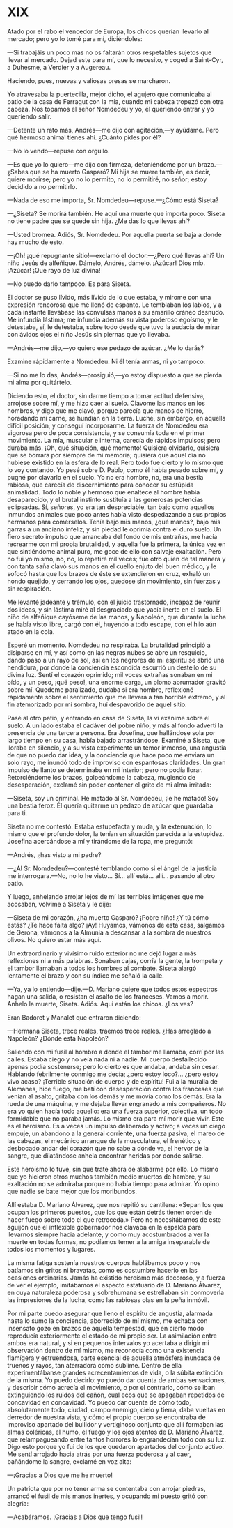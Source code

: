# XIX

Atado por el rabo el vencedor de Europa, los chicos querían llevarlo al
mercado; pero yo lo tomé para mí, diciéndoles:

—Si trabajáis un poco más no os faltarán otros respetables sujetos que llevar
al mercado. Dejad este para mí, que lo necesito, y coged a Saint-Cyr,
a Duhesme, a Verdier y a Augereau.

Haciendo, pues, nuevas y valiosas presas se marcharon.

Yo atravesaba la puertecilla, mejor dicho, el agujero que comunicaba al patio
de la casa de Ferragut con la mía, cuando mi cabeza tropezó con otra cabeza.
Nos topamos el señor Nomdedeu y yo, él queriendo entrar y yo queriendo salir.

—Detente un rato más, Andrés—me dijo con agitación,—y ayúdame. Pero qué hermoso
animal tienes ahí. ¿Cuánto pides por él?

—No lo vendo—repuse con orgullo.

—Es que yo lo quiero—me dijo con firmeza, deteniéndome por un brazo.—¿Sabes
que se ha muerto Gasparó? Mi hija se muere también, es decir, quiere morirse;
pero yo no lo permito, no lo permitiré, no señor; estoy decidido a no
permitirlo.

—Nada de eso me importa, Sr. Nomdedeu—repuse.—¿Cómo está Siseta?

—¿Siseta? Se morirá también. He aquí una muerte que importa poco. Siseta no
tiene padre que se quede sin hija. ¿Me das lo que llevas ahí?

—Usted bromea. Adiós, Sr. Nomdedeu. Por aquella puerta se baja a donde hay
mucho de esto.

—¡Oh! ¡qué repugnante sitio!—exclamó el doctor.—¿Pero qué llevas ahí? Un niño
Jesús de alfeñique. Dámelo, Andrés, dámelo. ¡Azúcar! Dios mío. ¡Azúcar! ¡Qué
rayo de luz divina!

—No puedo darlo tampoco. Es para Siseta.

El doctor se puso lívido, más lívido de lo que estaba, y mirome con una
expresión rencorosa que me llenó de espanto. Le temblaban los labios, y a cada
instante llevábase las convulsas manos a su amarillo cráneo desnudo. Me
infundía lástima; me infundía además su vista poderoso egoísmo, y le detestaba,
sí, le detestaba, sobre todo desde que tuvo la audacia de mirar con ávidos ojos
el niño Jesús sin piernas que yo llevaba.

—Andrés—me dijo,—yo quiero ese pedazo de azúcar. ¿Me lo darás?

Examine rápidamente a Nomdedeu. Ni él tenía armas, ni yo tampoco.

—Si no me lo das, Andrés—prosiguió,—yo estoy dispuesto a que se pierda mi alma
por quitártelo.

Diciendo esto, el doctor, sin darme tiempo a tomar actitud defensiva, arrojose
sobre mí, y me hizo caer al suelo. Clavome las manos en los hombros, y digo que
me clavó, porque parecía que manos de hierro, horadando mi carne, se hundían en
la tierra. Luché, sin embargo, en aquella difícil posición, y conseguí
incorporarme. La fuerza de Nomdedeu era vigorosa pero de poca consistencia,
y se consumía toda en el primer movimiento. La mía, muscular e interna, carecía
de rápidos impulsos; pero duraba más. ¡Oh, qué situación, qué momento! Quisiera
olvidarlo, quisiera que se borrara por siempre de mi memoria; quisiera que
aquel día no hubiese existido en la esfera de lo real. Pero todo fue cierto
y lo mismo que lo voy contando. Yo pesé sobre D. Pablo, como él había pesado
sobre mí, y pugné por clavarlo en el suelo. Yo no era hombre, no, era una
bestia rabiosa, que carecía de discernimiento para conocer su estúpida
animalidad. Todo lo noble y hermoso que enaltece al hombre había desaparecido,
y el brutal instinto sustituía a las generosas potencias eclipsadas. Sí,
señores, yo era tan despreciable, tan bajo como aquellos inmundos animales que
poco antes había visto despedazando a sus propios hermanos para comérselos.
Tenía bajo mis manos, ¿qué manos?, bajo mis garras a un anciano infeliz, y sin
piedad le oprimía contra el duro suelo. Un fiero secreto impulso que arrancaba
del fondo de mis entrañas, me hacía recrearme con mi propia brutalidad,
y aquella fue la primera, la única vez en que sintiéndome animal puro, me goce
de ello con salvaje exaltación. Pero no fui yo mismo, no, no, lo repetiré mil
veces; fue otro quien de tal manera y con tanta saña clavó sus manos en el
cuello enjuto del buen médico, y le sofocó hasta que los brazos de éste se
extendieron en cruz, exhaló un hondo quejido, y cerrando los ojos, quedose sin
movimiento, sin fuerzas y sin respiración.

Me levanté jadeante y trémulo, con el juicio trastornado, incapaz de reunir dos
ideas, y sin lástima miré al desgraciado que yacía inerte en el suelo. El niño
de alfeñique cayóseme de las manos, y Napoleón, que durante la lucha se había
visto libre, cargó con él, huyendo a todo escape, con el hilo aún atado en la
cola.

Esperé un momento. Nomdedeu no respiraba. La brutalidad principió a disiparse
en mí, y así como en las negras nubes se abre un resquicio, dando paso a un
rayo de sol, así en los negrores de mi espíritu se abrió una hendidura, por
donde la conciencia escondida escurrió un destello de su divina luz. Sentí el
corazón oprimido; mil voces extrañas sonaban en mi oído, y un peso, ¡qué peso!,
una enorme carga, un plomo abrumador gravitó sobre mí. Quedeme paralizado,
dudaba si era hombre, reflexioné rápidamente sobre el sentimiento que me
llevara a tan horrible extremo, y al fin atemorizado por mi sombra, huí
despavorido de aquel sitio.

Pasé al otro patio, y entrando en casa de Siseta, la vi exánime sobre el suelo.
A un lado estaba el cadáver del pobre niño, y más al fondo advertí la presencia
de una tercera persona. Era Josefina, que hallándose sola por largo tiempo en
su casa, había bajado arrastrándose. Examiné a Siseta, que lloraba en silencio,
y a su vista experimenté un temor inmenso, una angustia de que no puedo dar
idea, y la conciencia que hace poco me enviara un solo rayo, me inundó todo de
improviso con espantosas claridades. Un gran impulso de llanto se determinaba
en mi interior; pero no podía llorar. Retorciéndome los brazos, golpeándome la
cabeza, mugiendo de desesperación, exclamé sin poder contener el grito de mi
alma irritada:

—Siseta, soy un criminal. He matado al Sr. Nomdedeu, ¡le he matado! Soy una
bestia feroz. Él quería quitarme un pedazo de azúcar que guardaba para ti.

Siseta no me contestó. Estaba estupefacta y muda, y la extenuación, lo mismo
que el profundo dolor, la tenían en situación parecida a la estupidez. Josefina
acercándose a mí y tirándome de la ropa, me preguntó:

—Andrés, ¿has visto a mi padre?

—¿Al Sr. Nomdedeu?—contesté temblando como si el ángel de la justicia me
interrogara.—No, no lo he visto... Sí... allí está... allí... pasando al otro
patio.

Y luego, anhelando arrojar lejos de mí las terribles imágenes que me acosaban,
volvime a Siseta y le dije:

—Siseta de mi corazón, ¿ha muerto Gasparó? ¡Pobre niño! ¿Y tú cómo estás? ¿Te
hace falta algo? ¡Ay! Huyamos, vámonos de esta casa, salgamos de Gerona,
vámonos a la Almunia a descansar a la sombra de nuestros olivos. No quiero
estar más aquí.

Un extraordinario y vivísimo ruido exterior no me dejó lugar a más reflexiones
ni a más palabras. Sonaban cajas, corría la gente, la trompeta y el tambor
llamaban a todos los hombres al combate. Siseta alargó lentamente el brazo
y con su índice me señaló la calle.

—Ya, ya lo entiendo—dije.—D. Mariano quiere que todos estos espectros hagan
una salida, o resistan el asalto de los franceses. Vamos a morir. Anhelo la
muerte, Siseta. Adiós. Aquí están los chicos. ¿Los ves?

Eran Badoret y Manalet que entraron diciendo:

—Hermana Siseta, trece reales, traemos trece reales. ¿Has arreglado a Napoleón?
¿Dónde está Napoleón?

Saliendo con mi fusil al hombro a donde el tambor me llamaba, corrí por las
calles. Estaba ciego y no veía nada ni a nadie. Mi cuerpo desfallecido apenas
podía sostenerse; pero lo cierto es que andaba, andaba sin cesar. Hablando
febrilmente conmigo me decía; ¿pero estoy loco?... ¿pero estoy vivo acaso?
¡Terrible situación de cuerpo y de espíritu! Fui a la muralla de Alemanes, hice
fuego, me batí con desesperación contra los franceses que venían al asalto,
gritaba con los demás y me movía como los demás. Era la rueda de una máquina,
y me dejaba llevar engranado a mis compañeros. No era yo quien hacía todo
aquello: era una fuerza superior, colectiva, un todo formidable que no paraba
jamás. Lo mismo era para mí morir que vivir. Este es el heroísmo. Es a veces un
impulso deliberado y activo; a veces un ciego empuje, un abandono a la general
corriente, una fuerza pasiva, el mareo de las cabezas, el mecánico arranque de
la musculatura, el frenético y desbocado andar del corazón que no sabe a dónde
va, el hervor de la sangre, que dilatándose anhela encontrar heridas por donde
salirse.

Este heroísmo lo tuve, sin que trate ahora de alabarme por ello. Lo mismo que
yo hicieron otros muchos también medio muertos de hambre, y su exaltación no se
admiraba porque no había tiempo para admirar. Yo opino que nadie se bate mejor
que los moribundos.

Allí estaba D. Mariano Álvarez, que nos repitió su cantilena: «Sepan los que
ocupan los primeros puestos, que los que están detrás tienen orden de hacer
fuego sobre todo el que retroceda.» Pero no necesitábamos de este aguijón que
el inflexible gobernador nos clavaba en la espalda para llevarnos siempre hacia
adelante, y como muy acostumbrados a ver la muerte en todas formas, no podíamos
temer a la amiga inseparable de todos los momentos y lugares.

La misma fatiga sostenía nuestros cuerpos hablábamos poco y nos batíamos sin
gritos ni bravatas, como es costumbre hacerlo en las ocasiones ordinarias.
Jamás ha existido heroísmo más decoroso, y a fuerza de ver el ejemplo,
imitábamos el aspecto estatuario de D. Mariano Álvarez, en cuya naturaleza
poderosa y sobrehumana se estrellaban sin conmoverla las impresiones de la
lucha, como las rabiosas olas en la peña inmóvil.

Por mi parte puedo asegurar que lleno el espíritu de angustia, alarmada hasta
lo sumo la conciencia, aborrecido de mí mismo, me echaba con insensato gozo en
brazos de aquella tempestad, que en cierto modo reproducía exteriormente el
estado de mi propio ser. La asimilación entre ambos era natural, y si en
pequenos intervalos yo acertaba a dirigir mi observación dentro de mí mismo, me
reconocía como una existencia flamígera y estruendosa, parte esencial de
aquella atmósfera inundada de truenos y rayos, tan aterradora como sublime.
Dentro de ella experimentábanse grandes acrecentamientos de vida, o la súbita
extinción de la misma. Yo puedo decirlo: yo puedo dar cuenta de ambas
sensaciones, y describir cómo acrecía el movimiento, o por el contrario, cómo
se iban extinguiendo los ruidos del cañón, cual ecos que se apagaban repetidos
de concavidad en concavidad. Yo puedo dar cuenta de cómo todo, absolutamente
todo, ciudad, campo enemigo, cielo y tierra, daba vueltas en derredor de
nuestra vista, y cómo el propio cuerpo se encontraba de improviso apartado del
bullidor y vertiginoso conjunto que allí formaban las almas coléricas, el humo,
el fuego y los ojos atentos de D. Mariano Álvarez, que relampagueando entre
tantos horrores lo engrandecían todo con su luz. Digo esto porque yo fui de los
que quedaron apartados del conjunto activo. Me sentí arrojado hacia atrás por
una fuerza poderosa y al caer, bañándome la sangre, exclamé en voz alta:

—¡Gracias a Dios que me he muerto!

Un patriota que por no tener arma se contentaba con arrojar piedras, arrancó el
fusil de mis manos inertes, y ocupando mi puesto gritó con alegría:

—Acabáramos. ¡Gracias a Dios que tengo fusil!
